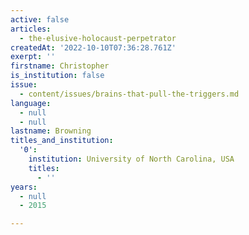 ```yaml
---
active: false
articles:
  - the-elusive-holocaust-perpetrator
createdAt: '2022-10-10T07:36:28.761Z'
exerpt: ''
firstname: Christopher
is_institution: false
issue:
  - content/issues/brains-that-pull-the-triggers.md
language:
  - null
  - null
lastname: Browning
titles_and_institution:
  '0':
    institution: University of North Carolina, USA
    titles:
      - ''
years:
  - null
  - 2015

---
```

